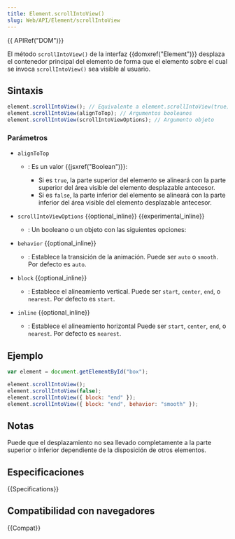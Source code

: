 ```yaml
---
title: Element.scrollIntoView()
slug: Web/API/Element/scrollIntoView
---
```


{{ APIRef("DOM")}}

El método `scrollIntoView()` de la interfaz {{domxref("Element")}} desplaza el contenedor principal del elemento de forma que el elemento sobre el cual se invoca `scrollIntoView()` sea visible al usuario.

## Sintaxis

```js
element.scrollIntoView(); // Equivalente a element.scrollIntoView(true)
element.scrollIntoView(alignToTop); // Argumentos booleanos
element.scrollIntoView(scrollIntoViewOptions); // Argumento objeto
```

### Parámetros

- `alignToTop`

  - : Es un valor {{jsxref("Boolean")}}:

    - Si es `true`, la parte superior del elemento se alineará con la parte superior del área visible del elemento desplazable antecesor.
    - Si es `false`, la parte inferior del elemento se alineará con la parte inferior del área visible del elemento desplazable antecesor.

- `scrollIntoViewOptions` {{optional_inline}} {{experimental_inline}}
  - : Un booleano o un objeto con las siguientes opciones:
- `behavior` {{optional_inline}}
  - : Establece la transición de la animación.
    Puede ser `auto` o `smooth`. Por defecto es `auto`.
- `block` {{optional_inline}}
  - : Establece el alineamiento vertical.
    Puede ser `start`, `center`, `end`, o `nearest`. Por defecto es `start`.
- `inline` {{optional_inline}}
  - : Establece el alineamiento horizontal
    Puede ser `start`, `center`, `end`, o `nearest`. Por defecto es `nearest`.

## Ejemplo

```js
var element = document.getElementById("box");

element.scrollIntoView();
element.scrollIntoView(false);
element.scrollIntoView({ block: "end" });
element.scrollIntoView({ block: "end", behavior: "smooth" });
```

## Notas

Puede que el desplazamiento no sea llevado completamente a la parte superior o inferior dependiente de la disposición de otros elementos.

## Especificaciones

{{Specifications}}

## Compatibilidad con navegadores

{{Compat}}
